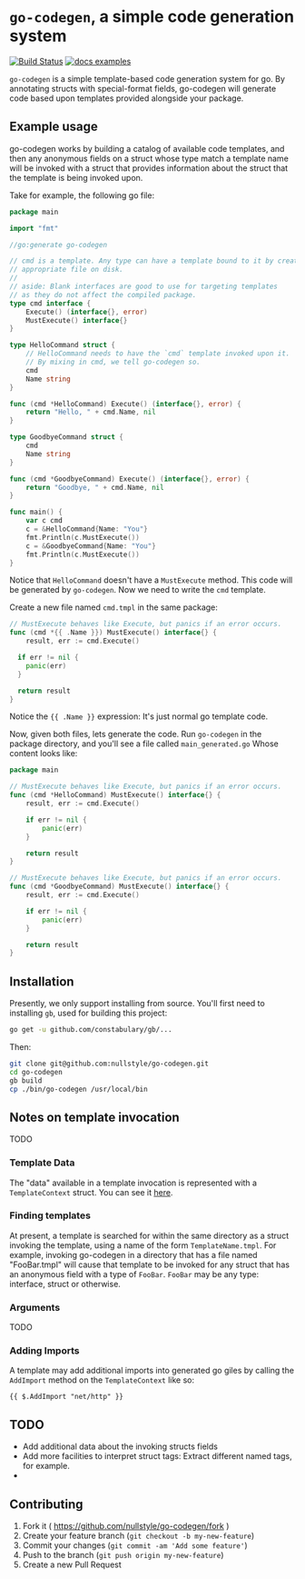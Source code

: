# `go-codegen`, a simple code generation system

[![Build Status](https://travis-ci.org/nullstyle/go-codegen.svg?branch=master)](https://travis-ci.org/nullstyle/go-codegen)
[![docs examples](https://sourcegraph.com/api/repos/github.com/nullstyle/go-codegen/.badges/docs-examples.svg)](https://sourcegraph.com/github.com/nullstyle/go-codegen)

`go-codegen` is a simple template-based code generation system for go.  By
annotating structs with special-format fields, go-codegen will generate code
based upon templates provided alongside your package.

## Example usage

go-codegen works by building a catalog of available code templates, and then any
anonymous fields on a struct whose type match a template name will be invoked
with a struct that provides information about the struct that the template is
being invoked upon.

Take for example, the following go file:

```go
package main

import "fmt"

//go:generate go-codegen

// cmd is a template. Any type can have a template bound to it by creating the
// appropriate file on disk.
//
// aside: Blank interfaces are good to use for targeting templates
// as they do not affect the compiled package.
type cmd interface {
	Execute() (interface{}, error)
	MustExecute() interface{}
}

type HelloCommand struct {
	// HelloCommand needs to have the `cmd` template invoked upon it.
	// By mixing in cmd, we tell go-codegen so.
	cmd
	Name string
}

func (cmd *HelloCommand) Execute() (interface{}, error) {
	return "Hello, " + cmd.Name, nil
}

type GoodbyeCommand struct {
	cmd
	Name string
}

func (cmd *GoodbyeCommand) Execute() (interface{}, error) {
	return "Goodbye, " + cmd.Name, nil
}

func main() {
	var c cmd
	c = &HelloCommand{Name: "You"}
	fmt.Println(c.MustExecute())
	c = &GoodbyeCommand{Name: "You"}
	fmt.Println(c.MustExecute())
}

```

Notice that `HelloCommand` doesn't have a `MustExecute` method.  This code will
be generated by `go-codegen`.  Now we need to write the `cmd` template.

Create a new file named `cmd.tmpl` in the same package:

```go
// MustExecute behaves like Execute, but panics if an error occurs.
func (cmd *{{ .Name }}) MustExecute() interface{} {
	result, err := cmd.Execute()

  if err != nil {
    panic(err)
  }

  return result
}
```

Notice the `{{ .Name }}` expression:  It's just normal go template code.

Now, given both files, lets generate the code.  Run `go-codegen` in the package
directory, and you'll see a file called `main_generated.go` Whose content looks
like:

```go
package main

// MustExecute behaves like Execute, but panics if an error occurs.
func (cmd *HelloCommand) MustExecute() interface{} {
	result, err := cmd.Execute()

	if err != nil {
		panic(err)
	}

	return result
}

// MustExecute behaves like Execute, but panics if an error occurs.
func (cmd *GoodbyeCommand) MustExecute() interface{} {
	result, err := cmd.Execute()

	if err != nil {
		panic(err)
	}

	return result
}
```


## Installation

Presently, we only support installing from source.  You'll first need to installing
`gb`, used for building this project:

```bash
go get -u github.com/constabulary/gb/...
```

Then:
```bash
git clone git@github.com:nullstyle/go-codegen.git
cd go-codegen
gb build
cp ./bin/go-codegen /usr/local/bin
```

## Notes on template invocation

TODO

### Template Data

The "data" available in a template invocation is represented with a
`TemplateContext` struct.  You can see it [here](https://github.com/nullstyle/go-codegen/blob/master/src/github.com/nullstyle/go-codegen/template.go#L11).

### Finding templates

At present, a template is searched for within the same directory as a struct
invoking the template, using a name of the form `TemplateName.tmpl`.  For
example, invoking go-codegen in a directory that has a file named "FooBar.tmpl"
will cause that template to be invoked for any struct that has an anonymous
field with a type of `FooBar`.  `FooBar` may be any type: interface, struct or
otherwise.

### Arguments

TODO

### Adding Imports

A template may add additional imports into generated go giles by calling the
`AddImport` method on the `TemplateContext` like so:

```
{{ $.AddImport "net/http" }}
```

## TODO

- Add additional data about the invoking structs fields
- Add more facilities to interpret struct tags:  Extract different named tags,
	for example.
-

## Contributing

1. Fork it ( https://github.com/nullstyle/go-codegen/fork )
2. Create your feature branch (`git checkout -b my-new-feature`)
3. Commit your changes (`git commit -am 'Add some feature'`)
4. Push to the branch (`git push origin my-new-feature`)
5. Create a new Pull Request
